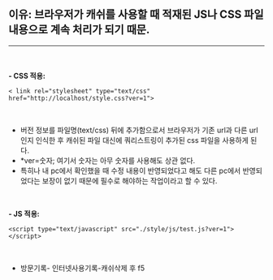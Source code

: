 ## 이유: 브라우저가 캐쉬를 사용할 때 적재된 JS나 CSS 파일 내용으로 계속 처리가 되기 때문.
---
<br>
<br>
<b> - CSS 적용: </b>


```
< link rel="stylesheet" type="text/css" href="http://localhost/style.css?ver=1">
```
<br>

- 버전 정보를 파일명(text/css) 뒤에 추가함으로서 브라우저가 기존 url과 다른 url인지 인식한 후 캐쉬된 파일 대신에 쿼리스트링이 추가된 css 파일을 사용하게 된다. 
- *ver=숫자; 여기서 숫자는 아무 숫자를 사용해도 상관 없다. 
- 특히나 내 pc에서 확인했을 때 수정 내용이 반영되었다고 해도 다른 pc에서 반영되었다는 보장이 없기 때문에 필수로 해야하는 작업이라고 할 수 있다. 

<br>

<b>- JS 적용: </b>

```
<script type="text/javascript" src="./style/js/test.js?ver=1"></script>
```

<br>

* 방문기록- 인터넷사용기록-캐쉬삭제 후 f5 
